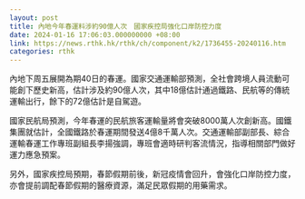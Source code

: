 ```yaml
---
layout: post
title: 內地今年春運料涉約90億人次　國家疾控局強化口岸防控力度
date: 2024-01-16 17:06:03.000000000 +08:00
link: https://news.rthk.hk/rthk/ch/component/k2/1736455-20240116.htm
categories: rthk
---
```


內地下周五展開為期40日的春運。國家交通運輸部預測，全社會跨境人員流動可能創下歷史新高，估計涉及約90億人次，其中18億估計通過鐵路、民航等的傳統運輸出行，餘下的72億估計是自駕遊。

國家民航局預測，今年春運的民航旅客運輸量將會突破8000萬人次創新高。國鐵集團就估計，全國鐵路於春運期間發送4億8千萬人次。交通運輸部副部長、綜合運輸春運工作專班副組長李揚強調，專班會適時研判客流情況，指導相關部門做好運力應急預案。

另外，國家疾控局預期，春節假期前後，新冠疫情會回升，會強化口岸防控力度，亦會提前調配春節假期的醫療資源，滿足民眾假期的用藥需求。
